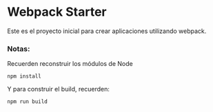 # Webpack Starter

Este es el proyecto inicial para crear aplicaciones utilizando webpack. 

### Notas:
Recuerden reconstruir los módulos de Node 
```
npm install
```
Y para construir el build, recuerden:
```
npm run build 
```